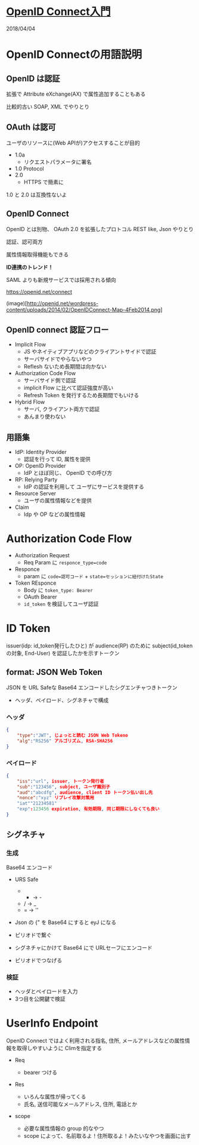 [OpenID Connect入門](https://supporterzcolab.com/event/345/)
=====

2018/04/04

# OpenID Connectの用語説明

## OpenID は認証

拡張で Attribute eXchange(AX) で属性追加することもある

比較的古い SOAP, XML でやりとり

## OAuth は認可
ユーザのリソースに(Web APIが)アクセスすることが目的

- 1.0a
	- リクエストパラメータに署名
- 1.0 Protocol
- 2.0
	- HTTPS で簡素に

1.0 と 2.0 は互換性ないよ

## OpenID Connect

OpenID とは別物、 OAuth 2.0 を拡張したプロトコル
REST like, Json やりとり


認証、認可両方


属性情報取得機能もできる


**ID連携のトレンド！**

SAML よりも新規サービスでは採用される傾向


https://openid.net/connect

(image)[http://openid.net/wordpress-content/uploads/2014/02/OpenIDConnect-Map-4Feb2014.png]


## OpenID connect 認証フロー

- Implicit Flow
	- JS やネイティブアプリなどのクライアントサイドで認証
	- サーバサイドでやらないやつ
	- Reflesh ないため長期間は向かない
- Authorization Code Flow
	- サーバサイド側で認証
	- implicit Flow に比べて認証強度が高い
	- Refresh Token を発行するため長期間でもいける
- Hybrid Flow
	- サーバ, クライアント両方で認証
	- あんまり使わない

## 用語集

- IdP: Identity Provider
	- 認証を行って ID, 属性を提供
- OP: OpenID Provider
	- IdP とほぼ同じ、 OpenID での呼び方
- RP: Relying Party
	- IdP の認証を利用して ユーザにサービスを提供する
- Resource Server
	- ユーザの属性情報などを提供
- Claim
	- Idp や OP などの属性情報


# Authorization Code Flow

- Authorization Request
	- Req Param に `responce_type=code`
- Responce
	- param に `code=認可コード` + `state=セッションに紐付けたState`
- Token REsponce
	- Body に `token_type: Bearer`
	- OAuth Bearer
	- `id_token` を検証してユーザ認証

# ID Token
issuer(idp: id_token発行したひと) が audience(RP) のために subject(id_tokenの対象, End-User) を認証したかを示すトークン

## format: JSON Web Token

JSON を URL Safeな Base64 エンコードしたシグエンチャつきトークン
- ヘッダ、ペイロード、シグネチャで構成

### ヘッダ

```json
{
	"type":"JWT", じょっとと読む JSON Web Tokeno
	"alg":"RS256" アルゴリズム, RSA-SHA256
}
```

### ペイロード

```json
{
	"iss":"url", issuer, トークン発行者
	"sub":"123456", subject, ユーザ識別子
	"aud":"abcdfg", audience, client ID トークン払い出し先
	"nonce":"xyz" リプレイ攻撃対策用
	"iat""21234581"
	"exp":123456 expiration, 有効期限, 同じ期限にしなくても良い
}
```

## シグネチャ

### 生成
Base64 エンコード

- URS Safe
	- + -> -
	- / -> _
	- = -> ''

- Json の {" を Base64 にすると eyJ になる
- ピリオドで繋ぐ
- シグネチャにかけて Base64 にで URLセーフにエンコード
- ピリオドでつなげる


### 検証
- ヘッダとペイロードを入力
- 3つ目を公開鍵で検証



# UserInfo Endpoint

OpenID Connect ではよく利用される指名, 住所, メールアドレスなどの属性情報を取得しやすいように Climを指定する

- Req
	- bearer つける
- Res
	- いろんな属性が帰ってくる
	- 氏名, 送信可能なメールアドレス, 住所, 電話とか

- scope
	- 必要な属性情報の group 的なやつ
	- scope によって、名前取るよ！住所取るよ！みたいなやつを画面に出す
